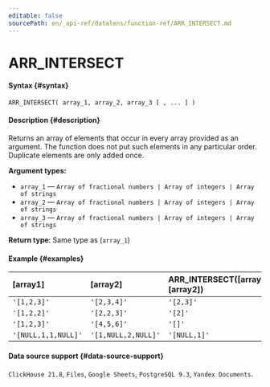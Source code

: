 ```yaml
---
editable: false
sourcePath: en/_api-ref/datalens/function-ref/ARR_INTERSECT.md
---
```


# ARR_INTERSECT



#### Syntax {#syntax}


```
ARR_INTERSECT( array_1, array_2, array_3 [ , ... ] )
```

#### Description {#description}
Returns an array of elements that occur in every array provided as an argument. The function does not put such elements in any particular order. Duplicate elements are only added once.

**Argument types:**
- `array_1` — `Array of fractional numbers | Array of integers | Array of strings`
- `array_2` — `Array of fractional numbers | Array of integers | Array of strings`
- `array_3` — `Array of fractional numbers | Array of integers | Array of strings`


**Return type**: Same type as (`array_1`)

#### Example {#examples}



| **[array1]**        | **[array2]**        | **ARR_INTERSECT([array1], [array2])**   |
|:--------------------|:--------------------|:----------------------------------------|
| `'[1,2,3]'`         | `'[2,3,4]'`         | `'[2,3]'`                               |
| `'[1,2,2]'`         | `'[2,2,3]'`         | `'[2]'`                                 |
| `'[1,2,3]'`         | `'[4,5,6]'`         | `'[]'`                                  |
| `'[NULL,1,1,NULL]'` | `'[1,NULL,2,NULL]'` | `'[NULL,1]'`                            |




#### Data source support {#data-source-support}

`ClickHouse 21.8`, `Files`, `Google Sheets`, `PostgreSQL 9.3`, `Yandex Documents`.
